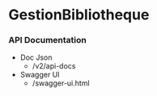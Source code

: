# GestionBibliotheque

### API Documentation
- Doc Json
  - /v2/api-docs
- Swagger UI
  - /swagger-ui.html
